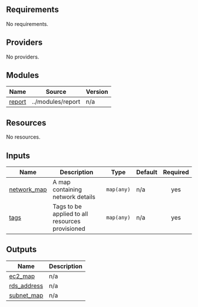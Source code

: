## Requirements

No requirements.

## Providers

No providers.

## Modules

| Name | Source | Version |
|------|--------|---------|
| <a name="module_report"></a> [report](#module\_report) | ../modules/report | n/a |

## Resources

No resources.

## Inputs

| Name | Description | Type | Default | Required |
|------|-------------|------|---------|:--------:|
| <a name="input_network_map"></a> [network\_map](#input\_network\_map) | A map containing network details | `map(any)` | n/a | yes |
| <a name="input_tags"></a> [tags](#input\_tags) | Tags to be applied to all resources provisioned | `map(any)` | n/a | yes |

## Outputs

| Name | Description |
|------|-------------|
| <a name="output_ec2_map"></a> [ec2\_map](#output\_ec2\_map) | n/a |
| <a name="output_rds_address"></a> [rds\_address](#output\_rds\_address) | n/a |
| <a name="output_subnet_map"></a> [subnet\_map](#output\_subnet\_map) | n/a |
